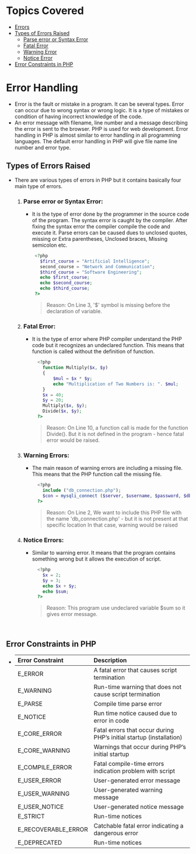 # Topics Covered
- [Errors](#error-handling)
- [Types of Errors Raised](#types-of-errors-raised)
  - [Parse error or Syntax Error](#parse-error-or-syntax-error)
  - [Fatal Error](#fatal-error)
  - [Warning Error](#warning-errors)
  - [Notice Error](#notice-errors)
- [Error Constraints in PHP](#error-constraints-in-php)

# Error Handling

- Error is the fault or mistake in a program. It can be several types. Error can occur due to wrong syntax or wrong logic. It is a type of mistakes 
  or condition of having incorrect knowledge of the code.
- An error message with filename, line number and a message describing the error is sent to the browser.
  PHP is used for web development. Error handling in PHP is almost similar to error handling in all programming languages. The default error handling in 
  PHP will give file name line number and error type.


## Types of Errors Raised
- There are various types of errors in PHP but it contains basically four main type of errors.
    1. ### Parse error or Syntax Error:
       - It is the type of error done by the programmer in the source code of the program. 
         The syntax error is caught by the compiler. After fixing the syntax error the compiler compile the code and execute it. 
         Parse errors can be caused dues to unclosed quotes, missing or Extra parentheses, Unclosed braces, Missing semicolon etc. 
         
         ```php
          <?php
            $first_course = "Artificial Intelligence";
            second_course = "Network and Communication";
            $third_course = "Software Engineering";
            echo $first_course;
            echo $second_course;
            echo $third_course;
          ?>
         ```
         > Reason: On Line 3, '$' symbol is missing before the declaration of variable.
      
     2. ### Fatal Error: 
        - It is the type of error where PHP compiler understand the PHP code but it recognizes an undeclared function. This means 
          that function is called without the definition of function.
          
          ```php
            <?php
              function Multiply($x, $y)
              {
                  $mul = $x * $y;
                  echo "Multiplication of Two Numbers is: ". $mul;
              }
              $x = 40;
              $y = 20;
              Multiply($x, $y);
              Divide($x, $y);
            ?>
           ```
           > Reason: On Line 10, a function call is made for the function Divide(). But it is not defined in the program - hence fatal error would be raised.
           
     3. ### Warning Errors:
        - The main reason of warning errors are including a missing file. This means that the PHP function call the missing file.
          
          ```php
            <?php 
              include ("db_connection.php");
              $con = mysqli_connect ($server, $username, $password, $db_name);
            ?>
          ```
          > Reason: On Line 2, We want to include this PHP file with the name 'db_connection.php' - but it is not present at that specific location
          > In that case, warning would be raised
          

     3. ### Notice Errors:
        - Similar to warning error. It means that the program contains something wrong but it allows the execution of script.
          
          ```php
            <?php 
              $x = 2;
              $y = 3;
              echo $x + $y;
              echo $sum;
            ?>
          ```
          > Reason: This program use undeclared variable $sum so it gives error message.
     <br />
## Error Constraints in PHP
- | Error Constraint | Description |
  | :-- | :-- |
  | E_ERROR | A fatal error that causes script termination |
  | E_WARNING | Run-time warning that does not cause script termination |
  | E_PARSE | Compile time parse error |
  | E_NOTICE | Run time notice caused due to error in code |
  | E_CORE_ERROR | Fatal errors that occur during PHP’s initial startup (installation) |
  | E_CORE_WARNING | Warnings that occur during PHP’s initial startup |
  | E_COMPILE_ERROR | Fatal compile-time errors indication problem with script |
  | E_USER_ERROR | User-generated error message |
  | E_USER_WARNING | User-generated warning message |
  | E_USER_NOTICE | User-generated notice message |
  | E_STRICT | Run-time notices |
  | E_RECOVERABLE_ERROR | Catchable fatal error indicating a dangerous error |
  | E_DEPRECATED | Run-time notices |
